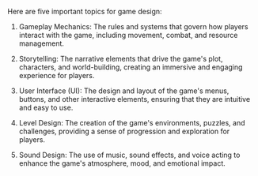 Here are five important topics for game design:

1. Gameplay Mechanics: The rules and systems that govern how players interact with the game, including movement, combat, and resource management.

2. Storytelling: The narrative elements that drive the game's plot, characters, and world-building, creating an immersive and engaging experience for players.

3. User Interface (UI): The design and layout of the game's menus, buttons, and other interactive elements, ensuring that they are intuitive and easy to use.

4. Level Design: The creation of the game's environments, puzzles, and challenges, providing a sense of progression and exploration for players.

5. Sound Design: The use of music, sound effects, and voice acting to enhance the game's atmosphere, mood, and emotional impact.